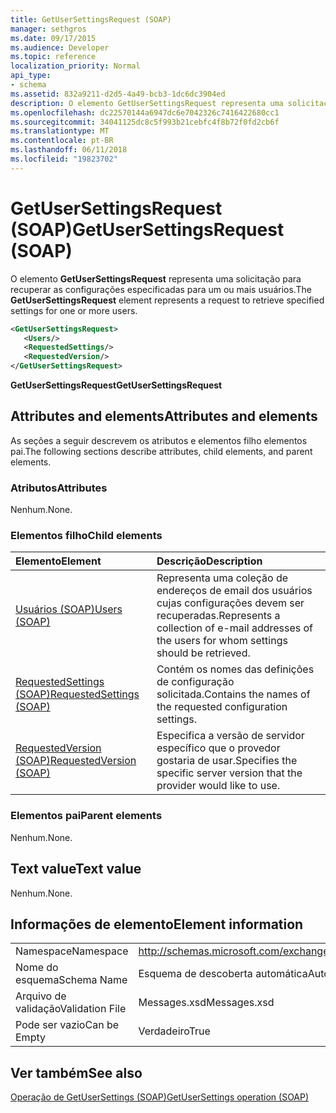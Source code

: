 ```yaml
---
title: GetUserSettingsRequest (SOAP)
manager: sethgros
ms.date: 09/17/2015
ms.audience: Developer
ms.topic: reference
localization_priority: Normal
api_type:
- schema
ms.assetid: 832a9211-d2d5-4a49-bcb3-1dc6dc3904ed
description: O elemento GetUserSettingsRequest representa uma solicitação para recuperar as configurações especificadas para um ou mais usuários.
ms.openlocfilehash: dc22570144a6947dc6e7042326c7416422680cc1
ms.sourcegitcommit: 34041125dc8c5f993b21cebfc4f8b72f0fd2cb6f
ms.translationtype: MT
ms.contentlocale: pt-BR
ms.lasthandoff: 06/11/2018
ms.locfileid: "19823702"
---
```

# <a name="getusersettingsrequest-soap"></a><span data-ttu-id="90a2b-103">GetUserSettingsRequest (SOAP)</span><span class="sxs-lookup"><span data-stu-id="90a2b-103">GetUserSettingsRequest (SOAP)</span></span>

<span data-ttu-id="90a2b-104">O elemento **GetUserSettingsRequest** representa uma solicitação para recuperar as configurações especificadas para um ou mais usuários.</span><span class="sxs-lookup"><span data-stu-id="90a2b-104">The **GetUserSettingsRequest** element represents a request to retrieve specified settings for one or more users.</span></span> 
  
```XML
<GetUserSettingsRequest>
   <Users/>
   <RequestedSettings/>
   <RequestedVersion/>
</GetUserSettingsRequest>
```

 <span data-ttu-id="90a2b-105">**GetUserSettingsRequest**</span><span class="sxs-lookup"><span data-stu-id="90a2b-105">**GetUserSettingsRequest**</span></span>
## <a name="attributes-and-elements"></a><span data-ttu-id="90a2b-106">Attributes and elements</span><span class="sxs-lookup"><span data-stu-id="90a2b-106">Attributes and elements</span></span>

<span data-ttu-id="90a2b-107">As seções a seguir descrevem os atributos e elementos filho elementos pai.</span><span class="sxs-lookup"><span data-stu-id="90a2b-107">The following sections describe attributes, child elements, and parent elements.</span></span>
  
### <a name="attributes"></a><span data-ttu-id="90a2b-108">Atributos</span><span class="sxs-lookup"><span data-stu-id="90a2b-108">Attributes</span></span>

<span data-ttu-id="90a2b-109">Nenhum.</span><span class="sxs-lookup"><span data-stu-id="90a2b-109">None.</span></span>
  
### <a name="child-elements"></a><span data-ttu-id="90a2b-110">Elementos filho</span><span class="sxs-lookup"><span data-stu-id="90a2b-110">Child elements</span></span>

|<span data-ttu-id="90a2b-111">**Elemento**</span><span class="sxs-lookup"><span data-stu-id="90a2b-111">**Element**</span></span>|<span data-ttu-id="90a2b-112">**Descrição**</span><span class="sxs-lookup"><span data-stu-id="90a2b-112">**Description**</span></span>|
|:-----|:-----|
|[<span data-ttu-id="90a2b-113">Usuários (SOAP)</span><span class="sxs-lookup"><span data-stu-id="90a2b-113">Users (SOAP)</span></span>](users-soap.md) <br/> |<span data-ttu-id="90a2b-114">Representa uma coleção de endereços de email dos usuários cujas configurações devem ser recuperadas.</span><span class="sxs-lookup"><span data-stu-id="90a2b-114">Represents a collection of e-mail addresses of the users for whom settings should be retrieved.</span></span>  <br/> |
|[<span data-ttu-id="90a2b-115">RequestedSettings (SOAP)</span><span class="sxs-lookup"><span data-stu-id="90a2b-115">RequestedSettings (SOAP)</span></span>](requestedsettings-soap.md) <br/> |<span data-ttu-id="90a2b-116">Contém os nomes das definições de configuração solicitada.</span><span class="sxs-lookup"><span data-stu-id="90a2b-116">Contains the names of the requested configuration settings.</span></span>  <br/> |
|[<span data-ttu-id="90a2b-117">RequestedVersion (SOAP)</span><span class="sxs-lookup"><span data-stu-id="90a2b-117">RequestedVersion (SOAP)</span></span>](requestedversion-soap.md) <br/> |<span data-ttu-id="90a2b-118">Especifica a versão de servidor específico que o provedor gostaria de usar.</span><span class="sxs-lookup"><span data-stu-id="90a2b-118">Specifies the specific server version that the provider would like to use.</span></span>  <br/> |
   
### <a name="parent-elements"></a><span data-ttu-id="90a2b-119">Elementos pai</span><span class="sxs-lookup"><span data-stu-id="90a2b-119">Parent elements</span></span>

<span data-ttu-id="90a2b-120">Nenhum.</span><span class="sxs-lookup"><span data-stu-id="90a2b-120">None.</span></span>
  
## <a name="text-value"></a><span data-ttu-id="90a2b-121">Text value</span><span class="sxs-lookup"><span data-stu-id="90a2b-121">Text value</span></span>

<span data-ttu-id="90a2b-122">Nenhum.</span><span class="sxs-lookup"><span data-stu-id="90a2b-122">None.</span></span>
  
## <a name="element-information"></a><span data-ttu-id="90a2b-123">Informações de elemento</span><span class="sxs-lookup"><span data-stu-id="90a2b-123">Element information</span></span>

|||
|:-----|:-----|
|<span data-ttu-id="90a2b-124">Namespace</span><span class="sxs-lookup"><span data-stu-id="90a2b-124">Namespace</span></span>  <br/> |http://schemas.microsoft.com/exchange/2010/Autodiscover  <br/> |
|<span data-ttu-id="90a2b-125">Nome do esquema</span><span class="sxs-lookup"><span data-stu-id="90a2b-125">Schema Name</span></span>  <br/> |<span data-ttu-id="90a2b-126">Esquema de descoberta automática</span><span class="sxs-lookup"><span data-stu-id="90a2b-126">Autodiscover schema</span></span>  <br/> |
|<span data-ttu-id="90a2b-127">Arquivo de validação</span><span class="sxs-lookup"><span data-stu-id="90a2b-127">Validation File</span></span>  <br/> |<span data-ttu-id="90a2b-128">Messages.xsd</span><span class="sxs-lookup"><span data-stu-id="90a2b-128">Messages.xsd</span></span>  <br/> |
|<span data-ttu-id="90a2b-129">Pode ser vazio</span><span class="sxs-lookup"><span data-stu-id="90a2b-129">Can be Empty</span></span>  <br/> |<span data-ttu-id="90a2b-130">Verdadeiro</span><span class="sxs-lookup"><span data-stu-id="90a2b-130">True</span></span>  <br/> |
   
## <a name="see-also"></a><span data-ttu-id="90a2b-131">Ver também</span><span class="sxs-lookup"><span data-stu-id="90a2b-131">See also</span></span>



[<span data-ttu-id="90a2b-132">Operação de GetUserSettings (SOAP)</span><span class="sxs-lookup"><span data-stu-id="90a2b-132">GetUserSettings operation (SOAP)</span></span>](getusersettings-operation-soap.md)

